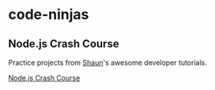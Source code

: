 # code-ninjas

## Node.js Crash Course

Practice projects from [Shaun](https://github.com/iamshaunjp)'s awesome developer tutorials.

[Node.js Crash Course](https://www.youtube.com/playlist?list=PL4cUxeGkcC9jsz4LDYc6kv3ymONOKxwBU)
